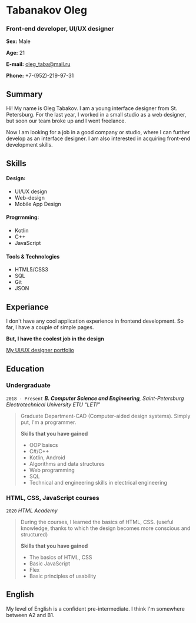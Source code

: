 
# Tabanakov Oleg

### Front-end developer, UI/UX designer

**Sex:** Male

**Age:** 21

**E-mail:** oleg_taba@mail.ru

**Phone:** +7-(952)-219-97-31

## Summary

Hi! My name is Oleg Tabakov. I am a young interface designer from St. Petersburg. For the last year, I worked in a small studio as a web designer, but soon our team broke up and I went freelance.

Now I am looking for a job in a good company or studio, where I can further develop as an interface designer. I am also interested in acquiring front-end development skills.

## Skills

#### Design:
* UI/UX design
* Web-design
* Mobile App Design

#### Progrmming:
* Kotlin
* C++
* JavaScript

#### Tools & Technologies
* HTML5/CSS3
* SQL
* Git
* JSON

## Experiance
I don't have any cool application experience in frontend development. So far, I have a couple of simple pages.

**But, I have the coolest job in the design**

[My UI/UX designer portfolio](https://www.notion.so/a1e0509c76dd4db0b90d66cd23a6c929)


## Education

### Undergraduate

`2018 - Present`    *__B. Computer Science and Engineering__, Saint-Petersburg Electrotechnical University ETU “LETI”*

>Graduate Department-CAD (Computer-aided design systems). Simply put, I'm a programmer.
>
>**Skills that you have gained**
>- OOP baiscs
>- C#/C++
>- Kotlin, Android
>- Algorithms and data structures
>- Web programming
>- SQL
>- Technical and engineering skills in electrical engineering



### HTML, CSS, JavaScript courses

`2020` *HTML Academy*

>During the courses, I learned the basics of HTML, CSS. (useful knowledge, thanks to which the design becomes more conscious and structured)
>
>**Skills that you have gained**
>- The basics of HTML, CSS
>- Basic JavaScript
>- Flex
>- Basic principles of usability


## English

My level of English is a confident pre-intermediate. I think I'm somewhere between A2 and B1.
